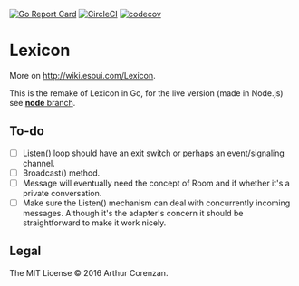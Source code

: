 [![Go Report Card](https://goreportcard.com/badge/github.com/esoui/lexicon)](https://goreportcard.com/report/github.com/esoui/lexicon)
[![CircleCI](https://circleci.com/gh/esoui/lexicon/tree/master.svg?style=shield)](https://circleci.com/gh/esoui/lexicon/tree/master)
[![codecov](https://codecov.io/gh/esoui/lexicon/branch/master/graph/badge.svg)](https://codecov.io/gh/esoui/lexicon)

# Lexicon

More on http://wiki.esoui.com/Lexicon.

This is the remake of Lexicon in Go, for the live version (made in Node.js) see [**node** branch](tree/node).

## To-do

- [ ] Listen() loop should have an exit switch or perhaps an event/signaling channel.
- [ ] Broadcast() method.
- [ ] Message will eventually need the concept of Room and if whether it's a private conversation.
- [ ] Make sure the Listen() mechanism can deal with concurrently incoming messages. Although it's the adapter's concern it should be straightforward to make it work nicely.

## Legal

The MIT License © 2016 Arthur Corenzan.
